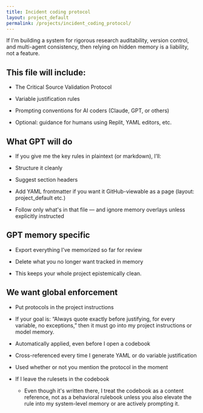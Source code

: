 ```yaml
---
title: Incident coding protocol
layout: project_default
permalink: /projects/incident_coding_protocol/
---
```


If I'm building a system for rigorous research auditability, version control, and multi-agent consistency, then relying on hidden memory is a liability, not a feature.

## This file will include:

- The Critical Source Validation Protocol

- Variable justification rules

- Prompting conventions for AI coders (Claude, GPT, or others)

- Optional: guidance for humans using Replit, YAML editors, etc.

## What GPT will do 

- If you give me the key rules in plaintext (or markdown), I’ll:

- Structure it cleanly

- Suggest section headers

- Add YAML frontmatter if you want it GitHub-viewable as a page (layout: project_default etc.)

- Follow only what's in that file — and ignore memory overlays unless explicitly instructed

## GPT memory specific

- Export everything I’ve memorized so far for review

- Delete what you no longer want tracked in memory

- This keeps your whole project epistemically clean.

## We want global enforcement 

- Put protocols in the project instructions 

- If your goal is: “Always quote exactly before justifying, for every variable, no exceptions,” then it must go into my project instructions or model memory.

- Automatically applied, even before I open a codebook

- Cross-referenced every time I generate YAML or do variable justification

- Used whether or not you mention the protocol in the moment

- If I leave the rulesets in the codebook

	- Even though it's written there, I treat the codebook as a content reference, not as a behavioral rulebook unless you also elevate the rule into my system-level memory or are actively prompting it.